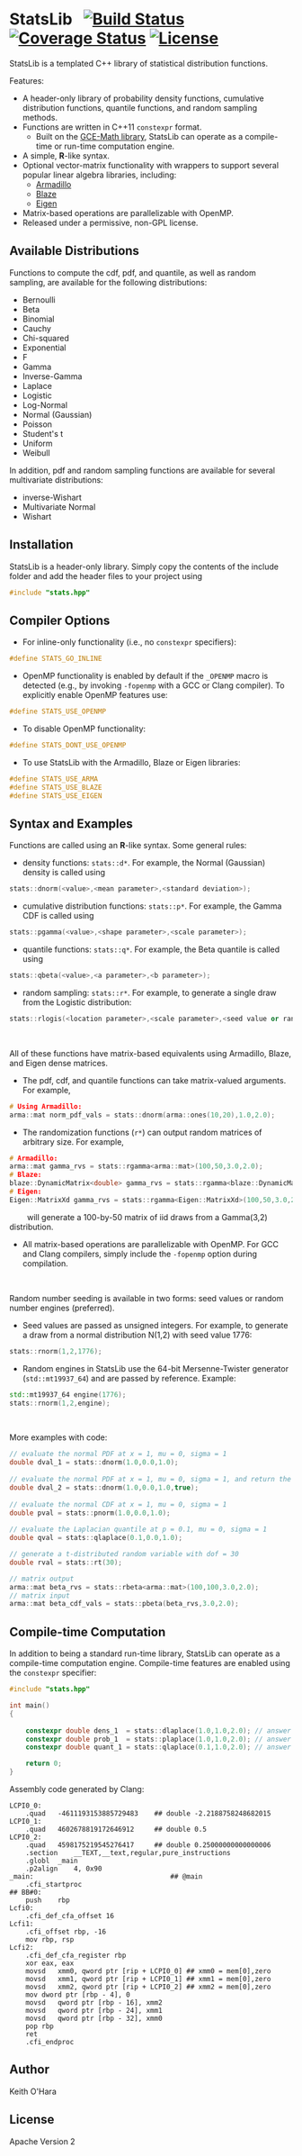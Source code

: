 # StatsLib &nbsp; [![Build Status](https://travis-ci.org/kthohr/stats.svg?branch=master)](https://travis-ci.org/kthohr/stats) [![Coverage Status](https://codecov.io/github/kthohr/stats/coverage.svg?branch=master)](https://codecov.io/github/kthohr/stats?branch=master) [![License](https://img.shields.io/badge/Licence-Apache%202.0-blue.svg)](./LICENSE)

StatsLib is a templated C++ library of statistical distribution functions.

Features:
* A header-only library of probability density functions, cumulative distribution functions, quantile functions, and random sampling methods.
* Functions are written in C++11 `constexpr` format.
    * Built on the [GCE-Math library](https://github.com/kthohr/gcem), StatsLib can operate as a compile-time or run-time computation engine.
* A simple, **R**-like syntax.
* Optional vector-matrix functionality with wrappers to support several popular linear algebra libraries, including:
    * [Armadillo](http://arma.sourceforge.net/)
    * [Blaze](https://bitbucket.org/blaze-lib/blaze)
    * [Eigen](http://eigen.tuxfamily.org/index.php)
* Matrix-based operations are parallelizable with OpenMP.
* Released under a permissive, non-GPL license.

## Available Distributions

Functions to compute the cdf, pdf, and quantile, as well as random sampling, are available for the following distributions:

* Bernoulli
* Beta
* Binomial
* Cauchy
* Chi-squared
* Exponential
* F
* Gamma
* Inverse-Gamma
* Laplace
* Logistic
* Log-Normal
* Normal (Gaussian)
* Poisson
* Student's t
* Uniform
* Weibull

In addition, pdf and random sampling functions are available for several multivariate distributions:

* inverse-Wishart
* Multivariate Normal
* Wishart

## Installation

StatsLib is a header-only library. Simply copy the contents of the include folder and add the header files to your project using
```cpp
#include "stats.hpp"
```

## Compiler Options

* For inline-only functionality (i.e., no `constexpr` specifiers):
```cpp
#define STATS_GO_INLINE
```

* OpenMP functionality is enabled by default if the `_OPENMP` macro is detected (e.g., by invoking `-fopenmp` with a GCC or Clang compiler). To explicitly enable OpenMP features use:
```cpp
#define STATS_USE_OPENMP
```

* To disable OpenMP functionality:
```cpp
#define STATS_DONT_USE_OPENMP
```

* To use StatsLib with the Armadillo, Blaze or Eigen libraries:
```cpp
#define STATS_USE_ARMA
#define STATS_USE_BLAZE
#define STATS_USE_EIGEN
```


## Syntax and Examples

Functions are called using an **R**-like syntax. Some general rules:

* density functions: `stats::d*`. For example, the Normal (Gaussian) density is called using
``` cpp
stats::dnorm(<value>,<mean parameter>,<standard deviation>);
```
* cumulative distribution functions: `stats::p*`. For example, the Gamma CDF is called using
``` cpp
stats::pgamma(<value>,<shape parameter>,<scale parameter>);
```
* quantile functions: `stats::q*`. For example, the Beta quantile is called using
``` cpp
stats::qbeta(<value>,<a parameter>,<b parameter>);
```
* random sampling: `stats::r*`. For example, to generate a single draw from the Logistic distribution:
``` cpp
stats::rlogis(<location parameter>,<scale parameter>,<seed value or random number engine>);
```

<br>

All of these functions have matrix-based equivalents using Armadillo, Blaze, and Eigen dense matrices.

* The pdf, cdf, and quantile functions can take matrix-valued arguments. For example,

```cpp
# Using Armadillo:
arma::mat norm_pdf_vals = stats::dnorm(arma::ones(10,20),1.0,2.0);
```

* The randomization functions (`r*`) can output random matrices of arbitrary size. For example,</li>

```cpp
# Armadillo:
arma::mat gamma_rvs = stats::rgamma<arma::mat>(100,50,3.0,2.0);
# Blaze:
blaze::DynamicMatrix<double> gamma_rvs = stats::rgamma<blaze::DynamicMatrix<double>>(100,50,3.0,2.0);
# Eigen:
Eigen::MatrixXd gamma_rvs = stats::rgamma<Eigen::MatrixXd>(100,50,3.0,2.0);
```
&nbsp; &nbsp; &nbsp; &nbsp; will generate a 100-by-50 matrix of iid draws from a Gamma(3,2) distribution.

* All matrix-based operations are parallelizable with OpenMP. For GCC and Clang compilers, simply include the `-fopenmp` option during compilation.

<br>

Random number seeding is available in two forms: seed values or random number engines (preferred).

* Seed values are passed as unsigned integers. For example, to generate a draw from a normal distribution N(1,2) with seed value 1776:
``` cpp
stats::rnorm(1,2,1776);
```
* Random engines in StatsLib use the 64-bit Mersenne-Twister generator (`std::mt19937_64`) and are passed by reference. Example:
``` cpp
std::mt19937_64 engine(1776);
stats::rnorm(1,2,engine);
```

<br>

More examples with code:
```cpp
// evaluate the normal PDF at x = 1, mu = 0, sigma = 1
double dval_1 = stats::dnorm(1.0,0.0,1.0);
 
// evaluate the normal PDF at x = 1, mu = 0, sigma = 1, and return the log value
double dval_2 = stats::dnorm(1.0,0.0,1.0,true);
 
// evaluate the normal CDF at x = 1, mu = 0, sigma = 1
double pval = stats::pnorm(1.0,0.0,1.0);
 
// evaluate the Laplacian quantile at p = 0.1, mu = 0, sigma = 1
double qval = stats::qlaplace(0.1,0.0,1.0);

// generate a t-distributed random variable with dof = 30
double rval = stats::rt(30);

// matrix output
arma::mat beta_rvs = stats::rbeta<arma::mat>(100,100,3.0,2.0);
// matrix input
arma::mat beta_cdf_vals = stats::pbeta(beta_rvs,3.0,2.0);
```

## Compile-time Computation

In addition to being a standard run-time library, StatsLib can operate as a compile-time computation engine. Compile-time features are enabled using the `constexpr` specifier:
```cpp
#include "stats.hpp"

int main()
{
    
    constexpr double dens_1  = stats::dlaplace(1.0,1.0,2.0); // answer = 0.25
    constexpr double prob_1  = stats::plaplace(1.0,1.0,2.0); // answer = 0.5
    constexpr double quant_1 = stats::qlaplace(0.1,1.0,2.0); // answer = -2.218875...

    return 0;
}
```
Assembly code generated by Clang:
```assembly
LCPI0_0:
	.quad	-4611193153885729483    ## double -2.2188758248682015
LCPI0_1:
	.quad	4602678819172646912     ## double 0.5
LCPI0_2:
	.quad	4598175219545276417     ## double 0.25000000000000006
	.section	__TEXT,__text,regular,pure_instructions
	.globl	_main
	.p2align	4, 0x90
_main:                                  ## @main
	.cfi_startproc
## BB#0:
	push	rbp
Lcfi0:
	.cfi_def_cfa_offset 16
Lcfi1:
	.cfi_offset rbp, -16
	mov	rbp, rsp
Lcfi2:
	.cfi_def_cfa_register rbp
	xor	eax, eax
	movsd	xmm0, qword ptr [rip + LCPI0_0] ## xmm0 = mem[0],zero
	movsd	xmm1, qword ptr [rip + LCPI0_1] ## xmm1 = mem[0],zero
	movsd	xmm2, qword ptr [rip + LCPI0_2] ## xmm2 = mem[0],zero
	mov	dword ptr [rbp - 4], 0
	movsd	qword ptr [rbp - 16], xmm2
	movsd	qword ptr [rbp - 24], xmm1
	movsd	qword ptr [rbp - 32], xmm0
	pop	rbp
	ret
	.cfi_endproc
```

## Author

Keith O'Hara

## License

Apache Version 2
